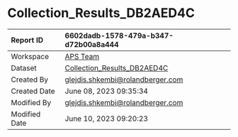 



# Collection_Results_DB2AED4C

|Report ID|6602dadb-1578-479a-b347-d72b00a8a444|
| :--- | :--- |
|Workspace|[APS Team](../Workspaces/APS-Team.md)|
|Dataset|[Collection_Results_DB2AED4C](../Datasets/Collection_Results_DB2AED4C.md)|
|Created By|glejdis.shkembi@rolandberger.com|
|Created Date|June 08, 2023 09:35:34|
|Modified By|glejdis.shkembi@rolandberger.com|
|Modified Date|June 10, 2023 09:20:23|
